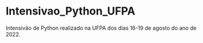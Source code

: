 # Intensivao_Python_UFPA
Intensivão de Python realizado na UFPA dos dias 16-19 de agosto do ano de 2022.

